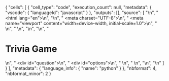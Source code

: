 {
 "cells": [
  {
   "cell_type": "code",
   "execution_count": null,
   "metadata": {
    "vscode": {
     "languageId": "javascript"
    }
   },
   "outputs": [],
   "source": [
    "<!DOCTYPE html>\n",
    "<html lang=\"en\">\n",
    "<head>\n",
    "    <meta charset=\"UTF-8\">\n",
    "    <meta name=\"viewport\" content=\"width=device-width, initial-scale=1.0\">\n",
    "    <title>Trivia Game</title>\n",
    "    <style>\n",
    "        body {\n",
    "            font-family: Arial, sans-serif;\n",
    "            text-align: center;\n",
    "            margin: 50px;\n",
    "        }\n",
    "\n",
    "        #question {\n",
    "            font-size: 1.5em;\n",
    "            margin-bottom: 20px;\n",
    "        }\n",
    "\n",
    "        #options {\n",
    "            display: flex;\n",
    "            justify-content: center;\n",
    "        }\n",
    "\n",
    "        button {\n",
    "            font-size: 1em;\n",
    "            margin: 10px;\n",
    "            padding: 10px 20px;\n",
    "            cursor: pointer;\n",
    "        }\n",
    "    </style>\n",
    "</head>\n",
    "<body>\n",
    "    <h1>Trivia Game</h1>\n",
    "    <div id=\"question\"></div>\n",
    "    <div id=\"options\"></div>\n",
    "    \n",
    "    <script>\n",
    "        // Function to fetch trivia questions from the Open Trivia Database API\n",
    "        async function fetchTriviaQuestions() {\n",
    "            const response = await fetch('https://opentdb.com/api.php?amount=1&type=multiple');\n",
    "            const data = await response.json();\n",
    "            return data.results[0];\n",
    "        }\n",
    "\n",
    "        // Function to display the question and answer options\n",
    "        function displayQuestion(question) {\n",
    "            const questionElement = document.getElementById('question');\n",
    "            const optionsElement = document.getElementById('options');\n",
    "            \n",
    "            questionElement.textContent = question.question;\n",
    "\n",
    "            // Combine incorrect and correct answer options\n",
    "            const allOptions = question.incorrect_answers.concat(question.correct_answer);\n",
    "\n",
    "            // Shuffle the options\n",
    "            const shuffledOptions = allOptions.sort(() => Math.random() - 0.5);\n",
    "\n",
    "            // Display options as buttons\n",
    "            optionsElement.innerHTML = '';\n",
    "            shuffledOptions.forEach(option => {\n",
    "                const button = document.createElement('button');\n",
    "                button.textContent = option;\n",
    "                button.addEventListener('click', () => checkAnswer(option, question.correct_answer));\n",
    "                optionsElement.appendChild(button);\n",
    "            });\n",
    "        }\n",
    "\n",
    "        // Function to check the selected answer\n",
    "        function checkAnswer(selectedAnswer, correctAnswer) {\n",
    "            if (selectedAnswer === correctAnswer) {\n",
    "                alert('Correct!');\n",
    "            } else {\n",
    "                alert(`Wrong! The correct answer is: ${correctAnswer}`);\n",
    "            }\n",
    "\n",
    "            // Fetch a new question after answering\n",
    "            fetchNewQuestion();\n",
    "        }\n",
    "\n",
    "        // Function to fetch a new question and display it\n",
    "        async function fetchNewQuestion() {\n",
    "            const question = await fetchTriviaQuestions();\n",
    "            displayQuestion(question);\n",
    "        }\n",
    "\n",
    "        // Initial setup - fetch and display the first question\n",
    "        fetchNewQuestion();\n",
    "    </script>\n",
    "</body>\n",
    "</html>\n"
   ]
  }
 ],
 "metadata": {
  "language_info": {
   "name": "python"
  }
 },
 "nbformat": 4,
 "nbformat_minor": 2
}
